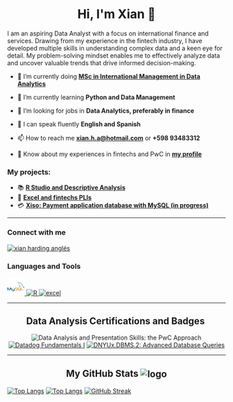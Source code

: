 <h1 align="center">Hi, I'm Xian 🔷</h1>

<p align="left"> I am an aspiring Data Analyst with a focus on international finance and services. Drawing from my experience in the fintech industry, I have developed multiple skills in understanding complex data and a keen eye for detail. My problem-solving mindset enables me to effectively analyze data and uncover valuable trends that drive informed decision-making.</p>

- 🔭 I’m currently doing **[MSc in International Management in Data Analytics](https://www.rennes-sb.com/programmes/postgraduate/discover-masters/master-of-science-in-international-management/)**

- 🌱 I’m currently learning **Python and Data Management**

- 🤝 I’m looking for jobs in **Data Analytics, preferably in finance**

- 💬 I can speak fluently **English and Spanish**

- 📫 How to reach me **xian.h.a@hotmail.com** or **+598 93483312**

- 📄 Know about my experiences in fintechs and PwC in **[my profile](https://www.linkedin.com/in/xianha/)**

<h3 align="left">My projects:</h3>

- 📚 **[R Studio and Descriptive Analysis](https://www.github.com/r41ss4/r_stat_ort)**
- 📄 **[Excel and fintechs PLIs](https://github.com/r41ss4/fintexcel/tree/main)**
- 💳 **[Xiso: Payment application database with MySQL (in progress)](https://github.com/r41ss4/xisov1)**

____________________

<h3 align="left">Connect with me</h3>
<p align="left">
<a href="https://www.linkedin.com/in/xianha/" target="blank"><img align="center" src="https://raw.githubusercontent.com/rahuldkjain/github-profile-readme-generator/master/src/images/icons/Social/linked-in-alt.svg" alt="xian harding anglés" height="30" width="40" /></a>
</p>

<h3 align="left">Languages and Tools</h3>
<p align="left"> <a href="https://www.mysql.com/" target="_blank" rel="noreferrer"> <img src="https://raw.githubusercontent.com/devicons/devicon/master/icons/mysql/mysql-original-wordmark.svg" alt="mysql" width="40" height="40"/> </a> <a href="https://www.r-project.org/" target="_blank" rel="noreferrer"> <img src="https://upload.wikimedia.org/wikipedia/commons/1/1b/R_logo.svg" alt="R" width="50" height="40"/> </a> <a href="https://www.microsoft.com/es-es/microsoft-365/excel" target="_blank" rel="noreferrer"> <img src="https://upload.wikimedia.org/wikipedia/commons/7/73/Microsoft_Excel_2013-2019_logo.svg" alt="excel" width="40" height="40"/> 
</a> </p>


____________________

<h2 align="center">Data Analysis Certifications and Badges <img align="center"/></h2>  

<p align="center">
  <img src="https://www.coursera.org/account/accomplishments/specialization/ZO09YXS29B7Q" alt="Data Analysis and Presentation Skills: the PwC Approach" height="100"/>
  <a href="https://www.coursera.org/account/accomplishments/specialization/ZO09YXS29B7Q"><img src="https://www.credly.com/badges/65efd81d-5470-4c2d-9975-bb43cd16b858/public_url" alt="Datadog Fundamentals I" height="100"/></a> 
  <a href="https://courses.edx.org/certificates/caee4a33d05548e6926ab7d7b43b9ff1"><img src="hhttps://courses.edx.org/certificates/caee4a33d05548e6926ab7d7b43b9ff1" alt="DNYUx.DBMS.2: Advanced Database Queries" height="100"/></a> 


____________________

<h2 align="center">My GitHub Stats <img align="center" src="https://upload.wikimedia.org/wikipedia/commons/a/ae/Github-desktop-logo-symbol.svg" alt="logo" height="50" width="50" /></h2>

[![Top Langs](https://github-readme-stats.vercel.app/api?username=r41ss4&theme=aura&show_icons=true)](https://github.com/r41ss4)
[![Top Langs](https://github-readme-stats-git-masterrstaa-rickstaa.vercel.app/api/top-langs/?username=r41ss4&theme=aura&show_icons=true&t)](https://github.com/r41ss4/github-readme-stats)
[![GitHub Streak](https://streak-stats.demolab.com/?user=r41ss4&theme=aura)](https://git.io/streak-stats)
